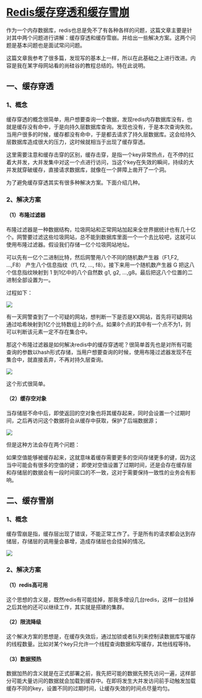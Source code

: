[Redis缓存穿透和缓存雪崩](https://baijiahao.baidu.com/s?id=1655304940308056733&wfr=spider&for=pc)
=======================
作为一个内存数据库，redis也总是免不了有各种各样的问题，这篇文章主要是针对其中两个问题进行讲解：缓存穿透和缓存雪崩。并给出一些解决方案。这两个问题是基本问题也是面试常问问题。

这篇文章我参考了很多篇，发现写的基本上一样，所以在此基础之上进行改进。内容是我在某字母网站看的尚硅谷的教程总结的。特在此说明。

## 一、缓存穿透

### 1、概念

缓存穿透的概念很简单，用户想要查询一个数据，发现redis内存数据库没有，也就是缓存没有命中，于是向持久层数据库查询。发现也没有，于是本次查询失败。当用户很多的时候，缓存都没有命中，于是都去请求了持久层数据库。这会给持久层数据库造成很大的压力，这时候就相当于出现了缓存穿透。

这里需要注意和缓存击穿的区别，缓存击穿，是指一个key非常热点，在不停的扛着大并发，大并发集中对这一个点进行访问，当这个key在失效的瞬间，持续的大并发就穿破缓存，直接请求数据库，就像在一个屏障上凿开了一个洞。

为了避免缓存穿透其实有很多种解决方案。下面介绍几种。

### 2、解决方案

#### （1）布隆过滤器

布隆过滤器是一种数据结构，垃圾网站和正常网站加起来全世界据统计也有几十亿个。网警要过滤这些垃圾网站，总不能到数据库里面一个一个去比较吧，这就可以使用布隆过滤器。假设我们存储一亿个垃圾网站地址。

可以先有一亿个二进制比特，然后网警用八个不同的随机数产生器（F1,F2, …,F8） 产生八个信息指纹（f1, f2, …, f8）。接下来用一个随机数产生器 G 把这八个信息指纹映射到 1 到1亿中的八个自然数 g1, g2,
…,g8。最后把这八个位置的二进制全部设置为一。

过程如下：

![](https://pics6.baidu.com/feed/21a4462309f79052696269b62519dfcc7acbd52d.jpeg?token=77d2a5fe27c3fd42d7ae7a07d68fadec&s=7DA434729B0A4D495EE195DF000050B3)

有一天网警查到了一个可疑的网站，想判断一下是否是XX网站，首先将可疑网站通过哈希映射到1亿个比特数组上的8个点。如果8个点的其中有一个点不为1，则可以判断该元素一定不存在集合中。

那这个布隆过滤器是如何解决redis中的缓存穿透呢？很简单首先也是对所有可能查询的参数以hash形式存储，当用户想要查询的时候，使用布隆过滤器发现不在集合中，就直接丢弃，不再对持久层查询。

![](https://pics6.baidu.com/feed/d788d43f8794a4c2773846a5251e13d3ac6e3910.jpeg?token=029a90d30125df6852018a7e4e7294ff&s=1AA27423D99E44C80E5CE5DE000080B1)

这个形式很简单。

#### （2）缓存空对象

当存储层不命中后，即使返回的空对象也将其缓存起来，同时会设置一个过期时间，之后再访问这个数据将会从缓存中获取，保护了后端数据源；

![](https://pics6.baidu.com/feed/203fb80e7bec54e7a4ba970397d293564ec26a4d.jpeg?token=0068420533f90cb97750b10ce30053b8&s=9A027C239B9E4DC848DDC4D6000080B2)

但是这种方法会存在两个问题：

如果空值能够被缓存起来，这就意味着缓存需要更多的空间存储更多的键，因为这当中可能会有很多的空值的键； 即使对空值设置了过期时间，还是会存在缓存层和存储层的数据会有一段时间窗口的不一致，这对于需要保持一致性的业务会有影响。

## 二、缓存雪崩

### 1、概念

缓存雪崩是指，缓存层出现了错误，不能正常工作了。于是所有的请求都会达到存储层，存储层的调用量会暴增，造成存储层也会挂掉的情况。

![](https://pics3.baidu.com/feed/9c16fdfaaf51f3dec6606ae3a504f81938297953.jpeg?token=3f9f811a459ba91f1295f1fbaccf5cb7&s=BEAA742387E7490B0A5974C8000030B0)

### 2、解决方案

#### （1）redis高可用

这个思想的含义是，既然redis有可能挂掉，那我多增设几台redis，这样一台挂掉之后其他的还可以继续工作，其实就是搭建的集群。

#### （2）限流降级

这个解决方案的思想是，在缓存失效后，通过加锁或者队列来控制读数据库写缓存的线程数量。比如对某个key只允许一个线程查询数据和写缓存，其他线程等待。

#### （3）数据预热

数据加热的含义就是在正式部署之前，我先把可能的数据先预先访问一遍，这样部分可能大量访问的数据就会加载到缓存中。在即将发生大并发访问前手动触发加载缓存不同的key，设置不同的过期时间，让缓存失效的时间点尽量均匀。